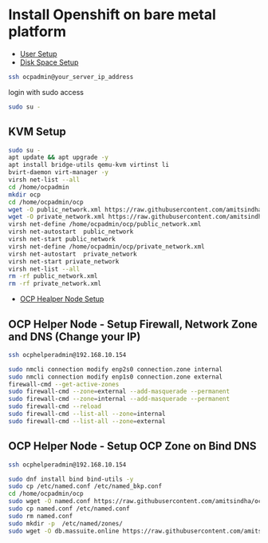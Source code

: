# Install Openshift on bare metal platform

* [User Setup](docs/adminuser)
* [Disk Space Setup](docs/disk-space/README.md)

```sh
ssh ocpadmin@your_server_ip_address
```

login with sudo access

```sh
sudo su -
```

## KVM Setup

```sh
sudo su -
apt update && apt upgrade -y
apt install bridge-utils qemu-kvm virtinst li
bvirt-daemon virt-manager -y
virsh net-list --all
cd /home/ocpadmin
mkdir ocp
cd /home/ocpadmin/ocp
wget -O public_network.xml https://raw.githubusercontent.com/amitsindha/ocp-script-manual/main/templates/public_network.xml
wget -O private_network.xml https://raw.githubusercontent.com/amitsindha/ocp-script-manual/main/templates/private_network.xml
virsh net-define /home/ocpadmin/ocp/public_network.xml
virsh net-autostart  public_network
virsh net-start public_network
virsh net-define /home/ocpadmin/ocp/private_network.xml
virsh net-autostart  private_network
virsh net-start private_network
virsh net-list --all
rm -rf public_network.xml
rm -rf private_network.xml
```

* [OCP Healper Node Setup](docs/openshift-helper-node/README.md) 

## OCP Helper Node - Setup Firewall, Network Zone and DNS (Change your IP)

```sh
ssh ocphelperadmin@192.168.10.154
```

```sh
sudo nmcli connection modify enp2s0 connection.zone internal
sudo nmcli connection modify enp1s0 connection.zone external
firewall-cmd --get-active-zones
sudo firewall-cmd --zone=external --add-masquerade --permanent
sudo firewall-cmd --zone=internal --add-masquerade --permanent
sudo firewall-cmd --reload
sudo firewall-cmd --list-all --zone=internal
sudo firewall-cmd --list-all --zone=external
```

## OCP Helper Node - Setup OCP Zone on Bind DNS

```sh
ssh ocphelperadmin@192.168.10.154
```

```sh
sudo dnf install bind bind-utils -y
sudo cp /etc/named.conf /etc/named_bkp.conf
cd /home/ocpadmin/ocp
sudo wget -O named.conf https://raw.githubusercontent.com/amitsindha/ocp-script-manual/main/templates/named.conf
sudo cp named.conf /etc/named.conf
sudo rm named.conf 
sudo mkdir -p  /etc/named/zones/
sudo wget -O db.massuite.online https://raw.githubusercontent.com/amitsindha/ocp-manual/main/scripts/db.massuite.online 
```

